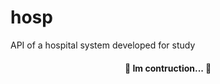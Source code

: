 # hosp

API of a hospital system developed for study

<h4 align="center"> 
	🚧  Im contruction...  🚧
</h4>
